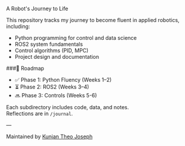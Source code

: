 A Robot's Journey to Life

This repository tracks my journey to become fluent in applied robotics, including:

- Python programming for control and data science
- ROS2 system fundamentals
- Control algorithms (PID, MPC)
- Project design and documentation

 ###🧭 Roadmap
- ✅ Phase 1: Python Fluency (Weeks 1–2)
- ⏳ Phase 2: ROS2 (Weeks 3–4)
- 🔜 Phase 3: Controls (Weeks 5-6)

Each subdirectory includes code, data, and notes.  
Reflections are in `/journal`.

—

Maintained by [Kunjan Theo Joseph](my-website-link-here)
